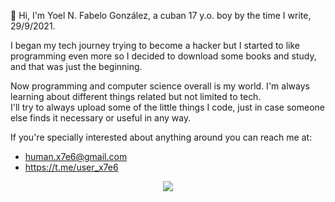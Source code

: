 👋 Hi, I'm Yoel N. Fabelo González, a cuban 17 y.o. boy by the time I write, 29/9/2021.

I began my tech journey trying to become a hacker but I started to like programming even more so I decided to download some books and study, and that was just the beginning.

Now programming and computer science overall is my world.
I'm always learning about different things related but not limited to tech.
<br>I'll try to always upload some of the little things I code, just in case someone else finds it necessary or useful in any way.

If you're specially interested about anything around you can reach me at:
- human.x7e6@gmail.com
- https://t.me/user_x7e6

<p align="center">
  <a href="https://skillicons.dev">
    <img src="https://skillicons.dev/icons?i=cs,dart,debian,docker,dotnet,flutter,git,githubactions,java,linux,py,selenium&perline=6" />
  </a>
</p>